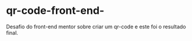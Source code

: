 # qr-code-front-end-

Desafio do front-end mentor sobre criar um qr-code e este foi o resultado final.
